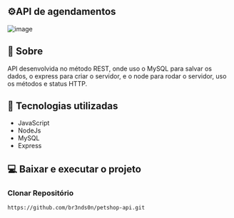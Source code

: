 ## ⚙API de agendamentos

![image](https://user-images.githubusercontent.com/82064724/146657762-2c867117-19f4-466c-a4f2-2bccc1f573a8.png)

## 📘 Sobre

API desenvolvida no método REST, onde uso o MySQL para salvar os dados, o express para criar o servidor,
e o node para rodar o servidor, uso os métodos e status HTTP.

## 🔧 Tecnologias utilizadas


* JavaScript
* NodeJs
* MySQL
* Express


## 💻 Baixar e executar o projeto

### Clonar Repositório
```
https://github.com/br3nds0n/petshop-api.git
